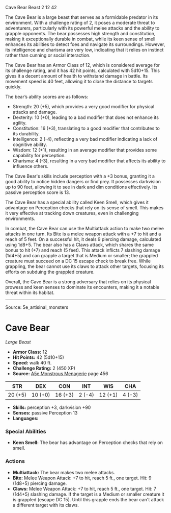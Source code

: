 <MonsterName/>Cave Bear</MonsterName>
<CreatureType/>Beast</CreatureType>
<CR/>2</CR>
<AC/>12</AC>
<HP/>42</HP>
<summary>The Cave Bear is a large beast that serves as a formidable predator in its environment. With a challenge rating of 2, it poses a moderate threat to adventurers, particularly with its powerful melee attacks and the ability to grapple opponents. The bear possesses high strength and constitution, making it exceptionally durable in combat, while its keen sense of smell enhances its abilities to detect foes and navigate its surroundings. However, its intelligence and charisma are very low, indicating that it relies on instinct rather than cunning or social interaction. </summary>

<detail>

The Cave Bear has an Armor Class of 12, which is considered average for its challenge rating, and it has 42 hit points, calculated with 5d10+15. This gives it a decent amount of health to withstand damage in battle. Its movement speed is 40 feet, allowing it to close the distance to targets quickly. 

The bear’s ability scores are as follows:
- Strength: 20 (+5), which provides a very good modifier for physical attacks and damage.
- Dexterity: 10 (+0), leading to a bad modifier that does not enhance its agility.
- Constitution: 16 (+3), translating to a good modifier that contributes to its durability.
- Intelligence: 2 (-4), reflecting a very bad modifier indicating a lack of cognitive ability.
- Wisdom: 12 (+1), resulting in an average modifier that provides some capability for perception.
- Charisma: 4 (-3), resulting in a very bad modifier that affects its ability to influence others.

The Cave Bear's skills include perception with a +3 bonus, granting it a good ability to notice hidden dangers or find prey. It possesses darkvision up to 90 feet, allowing it to see in dark and dim conditions effectively. Its passive perception score is 13.

The Cave Bear has a special ability called Keen Smell, which gives it advantage on Perception checks that rely on its sense of smell. This makes it very effective at tracking down creatures, even in challenging environments.

In combat, the Cave Bear can use the Multiattack action to make two melee attacks in one turn. Its Bite is a melee weapon attack with a +7 to hit and a reach of 5 feet. On a successful hit, it deals 9 piercing damage, calculated using 1d8+5. The bear also has a Claws attack, which shares the same bonus to hit (+7) and reach (5 feet). This attack inflicts 7 slashing damage (1d4+5) and can grapple a target that is Medium or smaller; the grappled creature must succeed on a DC 15 escape check to break free. While grappling, the bear cannot use its claws to attack other targets, focusing its efforts on subduing the grappled creature.

Overall, the Cave Bear is a strong adversary that relies on its physical prowess and keen senses to dominate its encounters, making it a notable threat within its habitat.</detail>



---

Source: 5e_artisinal_monsters

# Cave Bear

*Large* *Beast*

- **Armor Class:** 12
- **Hit Points:** 42 (5d10+15)
- **Speed:** walk 40 ft.
- **Challenge Rating:** 2 (450 XP)
- **Source:** [A5e Monstrous Menagerie](https://enpublishingrpg.com/products/level-up-monstrous-menagerie-a5e) page 456

| STR | DEX | CON | INT | WIS | CHA |
| --- | --- | --- | --- | --- | --- |
| 20 (+5) | 10 (+0) | 16 (+3) | 2 (-4) | 12 (+1) | 4 (-3) |

- **Skills:** perception +3, darkvision +90
- **Senses:** passive Perception 13
- **Languages:** 

### Special Abilities

- **Keen Smell:** The bear has advantage on Perception checks that rely on smell.

### Actions

- **Multiattack:** The bear makes two melee attacks.
- **Bite:** Melee Weapon Attack: +7 to hit, reach 5 ft., one target. Hit: 9 (1d8+5) piercing damage.
- **Claws:** Melee Weapon Attack: +7 to hit, reach 5 ft., one target. Hit: 7 (1d4+5) slashing damage. If the target is a Medium or smaller creature  it is grappled (escape DC 15). Until this grapple ends  the bear can't attack a different target with its claws.




